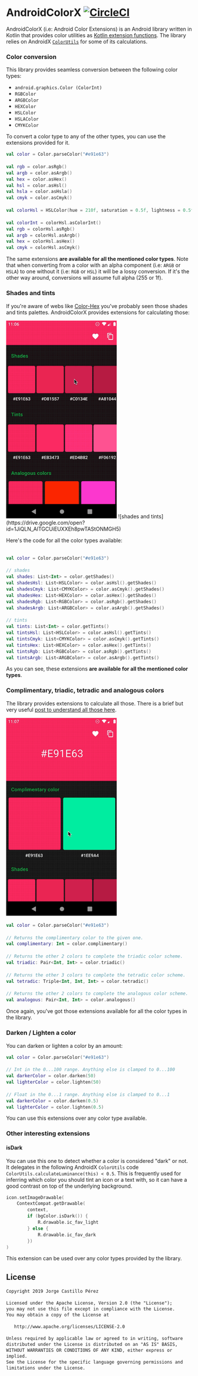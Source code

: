 AndroidColorX [![CircleCI](https://circleci.com/gh/JorgeCastilloPrz/AndroidColorX/tree/master.svg?style=svg&circle-token=5cd5f9a1d941936290fde62a8321f9bf9d60f2c5)](https://circleci.com/gh/JorgeCastilloPrz/AndroidColorX/tree/master)
======

AndroidColorX (i.e: Android Color Extensions) is an Android library written in Kotlin that provides color utilities as [Kotlin extension functions](https://kotlinlang.org/docs/tutorials/kotlin-for-py/extension-functionsproperties.html). The library relies on AndroidX [`ColorUtils`](https://developer.android.com/reference/kotlin/androidx/core/graphics/ColorUtils) for some of its calculations.


### Color conversion

This library provides seamless conversion between the following color types:

* `android.graphics.Color (ColorInt)`
* `RGBColor`
* `ARGBColor`
* `HEXColor`
* `HSLColor`
* `HSLAColor`
* `CMYKColor`

To convert a color type to any of the other types, you can use the extensions provided for it.

```kotlin
val color = Color.parseColor("#e91e63")

val rgb = color.asRgb()
val argb = color.asArgb()
val hex = color.asHex()
val hsl = color.asHsl()
val hsla = color.asHsla()
val cmyk = color.asCmyk()

val colorHsl = HSLColor(hue = 210f, saturation = 0.5f, lightness = 0.5f)

val colorInt = colorHsl.asColorInt()
val rgb = colorHsl.asRgb()
val argb = colorHsl.asArgb()
val hex = colorHsl.asHex()
val cmyk = colorHsl.asCmyk()
```

The same extensions **are available for all the mentioned color types**. Note that when converting from a color with an alpha component (i.e: `ARGB` or `HSLA`) to one without it (i.e: `RGB` or `HSL`) it will be a lossy conversion. If it's the other way around, conversions will assume full alpha (255 or 1f).

### Shades and tints

If you're aware of webs like [Color-Hex](https://www.color-hex.com/color/6dc066) you've probably seen those shades and tints palettes. AndroidColorX provides extensions for calculating those:

<img src="./assets/shades_and_tints.gif" width="300px"/>
![shades and tints](https://drive.google.com/open?id=1JiQLN_AlTGCUiEUXXEh8pwTAStONMGH5)

Here's the code for all the color types available:

```kotlin

val color = Color.parseColor("#e91e63")

// shades
val shades: List<Int> = color.getShades()
val shadesHsl: List<HSLColor> = color.asHsl().getShades()
val shadesCmyk: List<CMYKColor> = color.asCmyk().getShades()
val shadesHex: List<HEXColor> = color.asHex().getShades()
val shadesRgb: List<RGBColor> = color.asRgb().getShades()
val shadesArgb: List<ARGBColor> = color.asArgb().getShades()

// tints
val tints: List<Int> = color.getTints()
val tintsHsl: List<HSLColor> = color.asHsl().getTints()
val tintsCmyk: List<CMYKColor> = color.asCmyk().getTints()
val tintsHex: List<HEXColor> = color.asHex().getTints()
val tintsRgb: List<RGBColor> = color.asRgb().getTints()
val tintsArgb: List<ARGBColor> = color.asArgb().getTints()
```

As you can see, these extensions **are available for all the mentioned color types**.

### Complimentary, triadic, tetradic and analogous colors

The library provides extensions to calculate all those. There is a brief but very useful [post to understand all those here](https://www.tigercolor.com/color-lab/color-theory/color-harmonies.htm).

<img src="./assets/sample_app.gif" width="300px"/>

```kotlin
val color = Color.parseColor("#e91e63")

// Returns the complimentary color to the given one.
val complimentary: Int = color.complimentary()

// Returns the other 2 colors to complete the triadic color scheme.
val triadic: Pair<Int, Int> = color.triadic()

// Returns the other 3 colors to complete the tetradic color scheme.
val tetradic: Triple<Int, Int, Int> = color.tetradic()

// Returns the other 2 colors to complete the analogous color scheme.
val analogous: Pair<Int, Int> = color.analogous()
```

Once again, you've got those extensions available for all the color types in the library.

### Darken / Lighten a color

You can darken or lighten a color by an amount:

```kotlin
val color = Color.parseColor("#e91e63")

// Int in the 0...100 range. Anything else is clamped to 0...100
val darkerColor = color.darken(50)
val lighterColor = color.lighten(50)

// Float in the 0...1 range. Anything else is clamped to 0...1
val darkerColor = color.darken(0.5)
val lighterColor = color.lighten(0.5)
```

You can use this extensions over any color type available.

### Other interesting extensions

#### isDark

You can use this one to detect whether a color is considered "dark" or not. It delegates in the following AndroidX `ColorUtils` code `ColorUtils.calculateLuminance(this) < 0.5`. This is frequently used for inferring which color you should tint an icon or a text with, so it can have a good contrast on top of the underlying background.

```kotlin
icon.setImageDrawable(
    ContextCompat.getDrawable(
        context,
        if (bgColor.isDark()) {
            R.drawable.ic_fav_light
        } else {
            R.drawable.ic_fav_dark
        })
)
```

This extension can be used over any color types provided by the library.

License
-------

    Copyright 2019 Jorge Castillo Pérez

    Licensed under the Apache License, Version 2.0 (the "License");
    you may not use this file except in compliance with the License.
    You may obtain a copy of the License at

       http://www.apache.org/licenses/LICENSE-2.0

    Unless required by applicable law or agreed to in writing, software
    distributed under the License is distributed on an "AS IS" BASIS,
    WITHOUT WARRANTIES OR CONDITIONS OF ANY KIND, either express or implied.
    See the License for the specific language governing permissions and
    limitations under the License.


